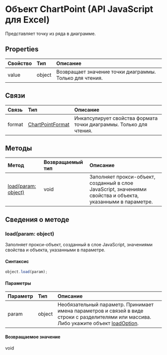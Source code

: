﻿# Объект ChartPoint (API JavaScript для Excel)

Представляет точку из ряда в диаграмме.

## Properties

| Свойство     | Тип   |Описание
|:---------------|:--------|:----------|
|value|object|Возвращает значение точки диаграммы. Только для чтения.|

## Связи
| Связь | Тип   |Описание|
|:---------------|:--------|:----------|
|format|[ChartPointFormat](chartpointformat.md)|Инкапсулирует свойства формата точки диаграммы. Только для чтения.|

## Методы

| Метод           | Возвращаемый тип    |Описание|
|:---------------|:--------|:----------|
|[load(param: object)](#loadparam-object)|void|Заполняет прокси-объект, созданный в слое JavaScript, значениями свойства и объекта, указанными в параметре.|

## Сведения о методе


### load(param: object)
Заполняет прокси-объект, созданный в слое JavaScript, значениями свойства и объекта, указанными в параметре.

#### Синтаксис
```js
object.load(param);
```

#### Параметры
| Параметр    | Тип   |Описание|
|:---------------|:--------|:----------|
|param|object|Необязательный параметр. Принимает имена параметров и связей в виде строки с разделителями или массива. Либо укажите объект [loadOption](loadoption.md).|

#### Возвращаемое значение
void
